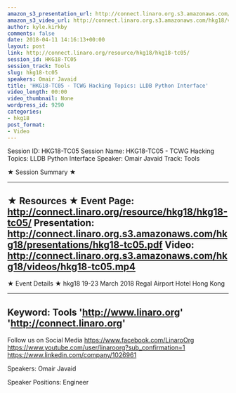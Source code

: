 ```yaml
---
amazon_s3_presentation_url: http://connect.linaro.org.s3.amazonaws.com/hkg18/presentations/hkg18-tc05.pdf
amazon_s3_video_url: http://connect.linaro.org.s3.amazonaws.com/hkg18/videos/hkg18-tc05.mp4
author: kyle.kirkby
comments: false
date: 2018-04-11 14:16:13+00:00
layout: post
link: http://connect.linaro.org/resource/hkg18/hkg18-tc05/
session_id: HKG18-TC05
session_track: Tools
slug: hkg18-tc05
speakers: Omair Javaid
title: 'HKG18-TC05 - TCWG Hacking Topics: LLDB Python Interface'
video_length: 00:00
video_thumbnail: None
wordpress_id: 9290
categories:
- hkg18
post_format:
- Video
---
```


Session ID: HKG18-TC05
Session Name: HKG18-TC05 - TCWG Hacking Topics: LLDB Python Interface
Speaker: Omair Javaid
Track: Tools


★ Session Summary ★

---------------------------------------------------
★ Resources ★
Event Page: http://connect.linaro.org/resource/hkg18/hkg18-tc05/
Presentation: http://connect.linaro.org.s3.amazonaws.com/hkg18/presentations/hkg18-tc05.pdf
Video: http://connect.linaro.org.s3.amazonaws.com/hkg18/videos/hkg18-tc05.mp4
 ---------------------------------------------------
★ Event Details ★
hkg18
19-23 March 2018 
Regal Airport Hotel Hong Kong

---------------------------------------------------
Keyword: Tools
'http://www.linaro.org'
'http://connect.linaro.org'
---------------------------------------------------
Follow us on Social Media
https://www.facebook.com/LinaroOrg
https://www.youtube.com/user/linaroorg?sub_confirmation=1
https://www.linkedin.com/company/1026961

Speakers: Omair Javaid

Speaker Positions: Engineer


